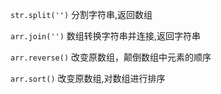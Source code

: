 `str.split('')` 分割字符串,返回数组

`arr.join('')` 数组转换字符串并连接,返回字符串

`arr.reverse()` 改变原数组，颠倒数组中元素的顺序

`arr.sort()` 改变原数组,对数组进行排序